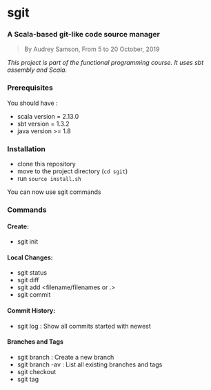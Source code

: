 # sgit

### A Scala-based git-like code source manager
>By Audrey Samson, From 5 to 20 October, 2019

*This project is part of the functional programming course. It uses sbt assembly and Scala.*

### Prerequisites
You should have :
* scala version = 2.13.0
* sbt version = 1.3.2
* java version >= 1.8 

### Installation
* clone this repository
* move to the project directory (```cd sgit```)
* run ```source install.sh```

You can now use sgit commands


### Commands
#### Create:
* sgit init

#### Local Changes:
* sgit status
* sgit diff
* sgit add <filename/filenames or .>
* sgit commit

#### Commit History:
* sgit log : Show all commits started with newest


#### Branches and Tags
* sgit branch <branch name> : Create a new branch
* sgit branch -av : List all existing branches and tags
* sgit checkout <branch> 
* sgit tag <tag name>

